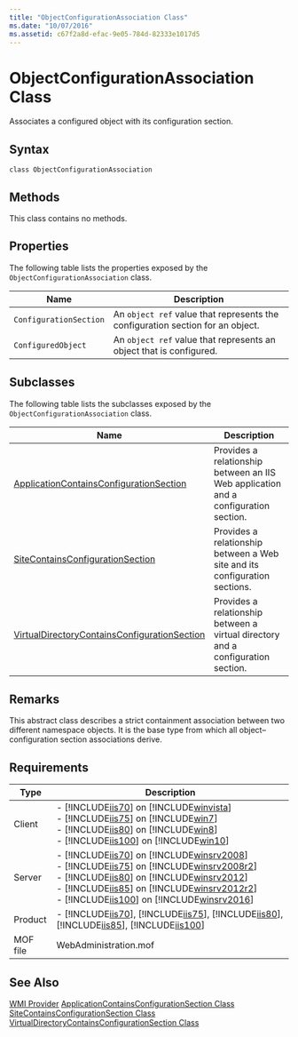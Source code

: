 ```yaml
---
title: "ObjectConfigurationAssociation Class"
ms.date: "10/07/2016"
ms.assetid: c67f2a8d-efac-9e05-784d-82333e1017d5
---
```

# ObjectConfigurationAssociation Class
Associates a configured object with its configuration section.  
  
## Syntax  
  
```vbs  
class ObjectConfigurationAssociation  
```  
  
## Methods  
 This class contains no methods.  
  
## Properties  
 The following table lists the properties exposed by the `ObjectConfigurationAssociation` class.  
  
|Name|Description|  
|----------|-----------------|  
|`ConfigurationSection`|An `object ref` value that represents the configuration section for an object.|  
|`ConfiguredObject`|An `object ref` value that represents an object that is configured.|  
  
## Subclasses  
 The following table lists the subclasses exposed by the `ObjectConfigurationAssociation` class.  
  
|Name|Description|  
|----------|-----------------|  
|[ApplicationContainsConfigurationSection](../wmi-provider/applicationcontainsconfigurationsection-class.md)|Provides a relationship between an IIS Web application and a configuration section.|  
|[SiteContainsConfigurationSection](../wmi-provider/sitecontainsconfigurationsection-class.md)|Provides a relationship between a Web site and its configuration sections.|  
|[VirtualDirectoryContainsConfigurationSection](../wmi-provider/virtualdirectorycontainsconfigurationsection-class.md)|Provides a relationship between a virtual directory and a configuration section.|  
  
## Remarks  
 This abstract class describes a strict containment association between two different namespace objects. It is the base type from which all object–configuration section associations derive.  
  
## Requirements  
  
|Type|Description|  
|----------|-----------------|  
|Client|-   [!INCLUDE[iis70](../wmi-provider/includes/iis70-md.md)] on [!INCLUDE[winvista](../wmi-provider/includes/winvista-md.md)]<br />-   [!INCLUDE[iis75](../wmi-provider/includes/iis75-md.md)] on [!INCLUDE[win7](../wmi-provider/includes/win7-md.md)]<br />-   [!INCLUDE[iis80](../wmi-provider/includes/iis80-md.md)] on [!INCLUDE[win8](../wmi-provider/includes/win8-md.md)]<br />-   [!INCLUDE[iis100](../wmi-provider/includes/iis100-md.md)] on [!INCLUDE[win10](../wmi-provider/includes/win10-md.md)]|  
|Server|-   [!INCLUDE[iis70](../wmi-provider/includes/iis70-md.md)] on [!INCLUDE[winsrv2008](../wmi-provider/includes/winsrv2008-md.md)]<br />-   [!INCLUDE[iis75](../wmi-provider/includes/iis75-md.md)] on [!INCLUDE[winsrv2008r2](../wmi-provider/includes/winsrv2008r2-md.md)]<br />-   [!INCLUDE[iis80](../wmi-provider/includes/iis80-md.md)] on [!INCLUDE[winsrv2012](../wmi-provider/includes/winsrv2012-md.md)]<br />-   [!INCLUDE[iis85](../wmi-provider/includes/iis85-md.md)] on [!INCLUDE[winsrv2012r2](../wmi-provider/includes/winsrv2012r2-md.md)]<br />-   [!INCLUDE[iis100](../wmi-provider/includes/iis100-md.md)] on [!INCLUDE[winsrv2016](../wmi-provider/includes/winsrv2016-md.md)]|  
|Product|-   [!INCLUDE[iis70](../wmi-provider/includes/iis70-md.md)], [!INCLUDE[iis75](../wmi-provider/includes/iis75-md.md)], [!INCLUDE[iis80](../wmi-provider/includes/iis80-md.md)], [!INCLUDE[iis85](../wmi-provider/includes/iis85-md.md)], [!INCLUDE[iis100](../wmi-provider/includes/iis100-md.md)]|  
|MOF file|WebAdministration.mof|  
  
## See Also  
 [WMI Provider](../wmi-provider/wmi-provider.md)
 [ApplicationContainsConfigurationSection Class](../wmi-provider/applicationcontainsconfigurationsection-class.md)
 [SiteContainsConfigurationSection Class](../wmi-provider/sitecontainsconfigurationsection-class.md)
 [VirtualDirectoryContainsConfigurationSection Class](../wmi-provider/virtualdirectorycontainsconfigurationsection-class.md)
